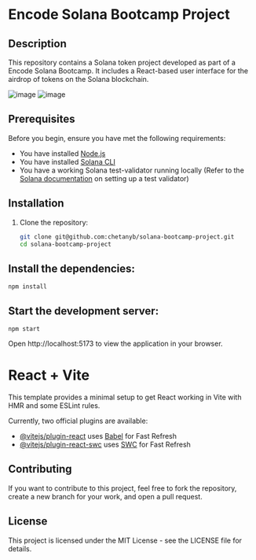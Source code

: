 
# Encode Solana Bootcamp Project

## Description
This repository contains a Solana token project developed as part of a Encode Solana Bootcamp. It includes a React-based user interface for the airdrop of tokens on the Solana blockchain.

![image](https://github.com/chetanyb/solana-bootcamp-project/assets/12568291/f1225d7e-58ec-4390-85d9-3b6b8f5496be)
![image](https://github.com/chetanyb/solana-bootcamp-project/assets/12568291/0401502c-3820-4060-909d-4fd378db4a84)

## Prerequisites
Before you begin, ensure you have met the following requirements:
- You have installed [Node.js](https://nodejs.org/)
- You have installed [Solana CLI](https://docs.solana.com/cli/install-solana-cli-tools)
- You have a working Solana test-validator running locally (Refer to the [Solana documentation](https://docs.solana.com/developing/test-validator) on setting up a test validator)


## Installation
1. Clone the repository:
   ```bash
   git clone git@github.com:chetanyb/solana-bootcamp-project.git
   cd solana-bootcamp-project

## Install the dependencies:
``` npm install ```

## Start the development server:
``` npm start ```

Open http://localhost:5173 to view the application in your browser.

# React + Vite

This template provides a minimal setup to get React working in Vite with HMR and some ESLint rules.

Currently, two official plugins are available:

- [@vitejs/plugin-react](https://github.com/vitejs/vite-plugin-react/blob/main/packages/plugin-react/README.md) uses [Babel](https://babeljs.io/) for Fast Refresh
- [@vitejs/plugin-react-swc](https://github.com/vitejs/vite-plugin-react-swc) uses [SWC](https://swc.rs/) for Fast Refresh

## Contributing
If you want to contribute to this project, feel free to fork the repository, create a new branch for your work, and open a pull request.

## License
This project is licensed under the MIT License - see the LICENSE file for details.
